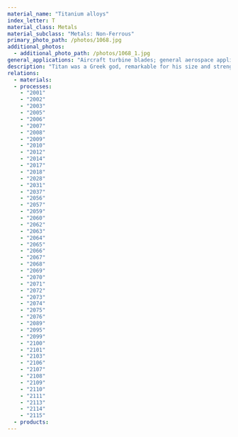 ```yaml
---
material_name: "Titanium alloys"
index_letter: T
material_class: Metals
material_subclass: "Metals: Non-Ferrous"
primary_photo_path: /photos/1068.jpg
additional_photos:
  - additional_photo_path: /photos/1068_1.jpg
general_applications: "Aircraft turbine blades; general aerospace applications; chemical engineering; pressure vessels; high-performance automotive parts such as connecting rods; heat exchangers; bioengineering; medical; missile fuel tanks; compressors; valve bodies; light springs, surgical implants; marine hardware, paper-pulp equipment; sports equipment such as golf clubs and bicycles."
description: "Titan was a Greek god, remarkable for his size and strength. His name has been appropriated many times, not always aptly (think of the Titanic). But the alloys of titanium merit the association - the strongest of them have the highest strength-to-weight ratio of any structural metal, about 25% greater than the best alloys of aluminum or steel. Titanium alloys can be used at temperatures up to 500 C - compressor blades of aircraft turbines are made of them. They have unusually poor thermal and electrical conductivity, and low expansion coefficients. The alloy Ti 6%Al 4% V is used in quantities that exceed those of all other titanium alloys combined. The data in this record describes it and similar alloys."
relations:
  - materials:
  - processes:
    - "2001"
    - "2002"
    - "2003"
    - "2005"
    - "2006"
    - "2007"
    - "2008"
    - "2009"
    - "2010"
    - "2012"
    - "2014"
    - "2017"
    - "2018"
    - "2028"
    - "2031"
    - "2037"
    - "2056"
    - "2057"
    - "2059"
    - "2060"
    - "2062"
    - "2063"
    - "2064"
    - "2065"
    - "2066"
    - "2067"
    - "2068"
    - "2069"
    - "2070"
    - "2071"
    - "2072"
    - "2073"
    - "2074"
    - "2075"
    - "2076"
    - "2089"
    - "2095"
    - "2099"
    - "2100"
    - "2101"
    - "2103"
    - "2106"
    - "2107"
    - "2108"
    - "2109"
    - "2110"
    - "2111"
    - "2113"
    - "2114"
    - "2115"
  - products:
---
```

